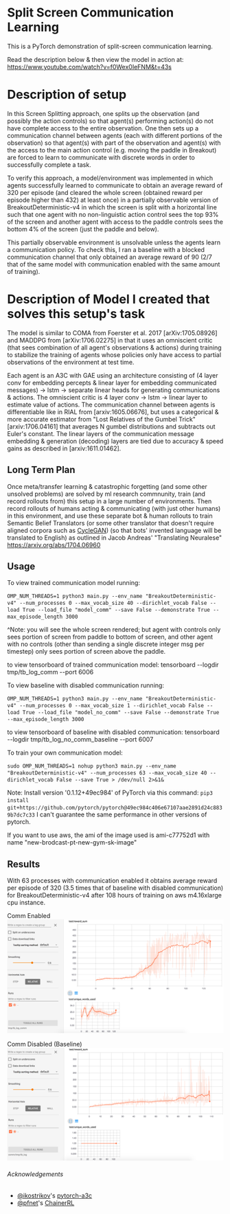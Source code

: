 # Split Screen Communication Learning

This is a PyTorch demonstration of split-screen communication learning.

Read the description below & then view the model in action at: https://www.youtube.com/watch?v=f0Wex0IeFNM&t=43s

# Description of setup
In this Screen Splitting approach, one splits up the observation (and possibly the action controls) so that agent(s) performing action(s) do not have complete access to the entire observation. One then sets up a communication channel between agents (each with different portions of the observation) so that agent(s) with part of the observation and agent(s) with the access to the main action control (e.g. moving the paddle in Breakout) are forced to learn to communicate with discrete words in order to successfully complete a task.

To verify this approach, a model/environment was implemented in which agents successfully learned to communicate to obtain an average reward of 320 per episode (and cleared the whole screen (obtained reward per episode higher than 432) at least once) in a partially observable version of BreakoutDeterministic-v4 in which the screen is split with a horizontal line such that one agent with no non-linguistic action control sees the top 93% of the screen and another agent with access to the paddle controls sees the bottom 4% of the screen (just the paddle and below).

This partially observable environment is unsolvable unless the agents learn a communication policy. To check this, I ran a baseline with a blocked communication channel that only obtained an average reward of 90 (2/7 that of the same model with communication enabled with the same amount of training).
 

# Description of Model I created that solves this setup's task
The model is similar to COMA from Foerster et al. 2017 [arXiv:1705.08926] and MADDPG from [arXiv:1706.02275] in that it uses an omniscient critic (that sees combination of all agent's observations & actions) during training to stabilize the training of agents whose policies only have access to partial observations of the environment at test time.

Each agent is an A3C with GAE using an architecture consisting of (4 layer conv for embedding percepts & linear layer for embedding communicated messages) -> lstm -> separate linear heads for generating communications & actions. The omniscient critic is 4 layer conv -> lstm -> linear layer to estimate value of actions. The communication channel between agents is differentiable like in RIAL from [arxiv:1605.06676], but uses a categorical & more accurate estimator from "Lost Relatives of the Gumbel Trick" [arxiv:1706.04161] that averages N gumbel distributions and subtracts out Euler's constant. The linear layers of the communication message embedding & generation (decoding) layers are tied due to accuracy & speed gains as described in [arxiv:1611.01462].

## Long Term Plan
Once meta/transfer learning & catastrophic forgetting (and some other unsolved problems) are solved by ml research commnunity, train (and record rollouts from) this setup in a large number of environments. Then record rollouts of humans acting & communicating (with just other humans) in this environment, and use these separate bot & human rollouts to train Semantic Belief Translators (or some other translator that doesn't require aligned corpora such as [CycleGAN](https://github.com/junyanz/CycleGAN)) (so that bots' invented language will be translated to English) as outlined in Jacob Andreas' "Translating Neuralese" https://arxiv.org/abs/1704.06960

## Usage

To view trained communication model running:
```
OMP_NUM_THREADS=1 python3 main.py --env_name "BreakoutDeterministic-v4" --num_processes 0 --max_vocab_size 40 --dirichlet_vocab False --load True --load_file "model_comm" --save False --demonstrate True --max_episode_length 3000
```
^Note: you will see the whole screen rendered; but agent with controls only sees portion of screen from paddle to bottom of screen, and other agent with no controls (other than sending a single discrete integer msg per timestep) only sees portion of screen above the paddle.

to view tensorboard of trained communication model:
tensorboard --logdir tmp/tb_log_comm --port 6006


To view baseline with disabled communication running:
```
OMP_NUM_THREADS=1 python3 main.py --env_name "BreakoutDeterministic-v4" --num_processes 0 --max_vocab_size 1 --dirichlet_vocab False --load True --load_file "model_no_comm" --save False --demonstrate True --max_episode_length 3000
```

to view tensorboard of baseline with disabled communication:
tensorboard --logdir tmp/tb_log_no_comm_baseline --port 6007


To train your own communication model:
```
sudo OMP_NUM_THREADS=1 nohup python3 main.py --env_name "BreakoutDeterministic-v4" --num_processes 63 --max_vocab_size 40 --dirichlet_vocab False --save True > /dev/null 2>&1&
```


Note:
Install version '0.1.12+49ec984' of PyTorch via this command: 
`
pip3 install git+https://github.com/pytorch/pytorch@49ec984c406e67107aae2891d24c8839b7dc7c33
` 
I can't guarantee the same performance in other versions of pytorch.

If you want to use aws, the ami of the image used is ami-c77752d1 with name "new-brodcast-pt-new-gym-sk-image"

## Results

With 63 processes with communication enabled it obtains average reward per episode of 320 (3.5 times that of baseline with disabled communication) for BreakoutDeterministic-v4 after 108 hours of training on aws m4.16xlarge cpu instance.

Comm Enabled
![Commmunication_enabled BreakoutDeterministic-v4](images/comm_enabled.png)

Comm Disabled (Baseline)
![Commmunication_disabled BreakoutDeterministic-v4](images/comm_disabled_baseline.png)

###### Acknowledgements
- [@ikostrikov](https://github.com/ikostrikov)'s [pytorch-a3c](https://github.com/ikostrikov/pytorch-a3c)
- [@pfnet](https://github.com/pfnet)'s [ChainerRL](https://github.com/pfnet/chainerrl)
